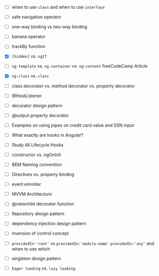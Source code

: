 - [ ] when to use `class` and when to use `interface`
- [ ] safe navigation operator
- [ ] one-way binding vs two-way binding 
- [ ] banana operator
- [ ] trackBy function
- [x] `[hidden]` vs. `ngIf`
- [ ] `ng-template` vs. `ng-container` vs. `ng-content` freeCodeCamp Article
- [x] `ng-class` vs. `class`
- [ ] class decorator vs. method decorator vs. property decorator
- [ ] @HostListener
- [ ] decorator design pattern
- [ ] @output property decorator
- [ ] Examples on using pipes on credit card value and SSN input
- [ ] What exactly are hooks in Angular?
- [ ] Study All Lifecycle Hooks
- [ ] constructor vs. ngOnInit
- [ ] BEM Naming convention
- [ ] Directives vs. property binding
- [ ] event emmiter
- [ ] MVVM Architecture
- [ ] @viewchild decorator function
- [ ] Repository design pattern
- [ ] dependency injection design pattern
- [ ] inversion of control concept
- [ ] `providedIn:'root'` vs `providedIn:'module-name'` `providedIn:'any'` and when to use which
- [ ] singleton design pattern
- [ ] `Eager loading` vs. `lazy loading`







